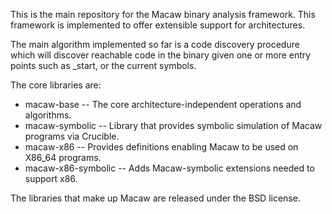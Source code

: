 This is the main repository for the Macaw binary analysis framework.
This framework is implemented to offer extensible support for
architectures.

The main algorithm implemented so far is a code discovery procedure
which will discover reachable code in the binary given one or more
entry points such as _start, or the current symbols.

The core libraries are:

* macaw-base -- The core architecture-independent operations and algorithms.
* macaw-symbolic -- Library that provides symbolic simulation of Macaw programs via Crucible.
* macaw-x86 -- Provides definitions enabling Macaw to be used on X86_64 programs.
* macaw-x86-symbolic -- Adds Macaw-symbolic extensions needed to support x86.

The libraries that make up Macaw are released under the BSD license.
